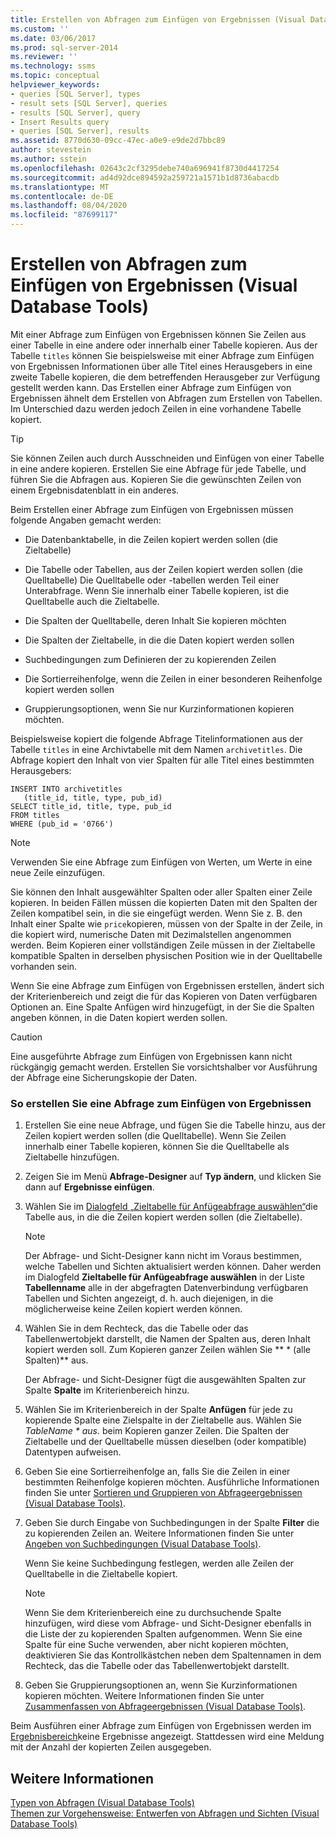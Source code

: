 ```yaml
---
title: Erstellen von Abfragen zum Einfügen von Ergebnissen (Visual Database Tools) | Microsoft-Dokumentation
ms.custom: ''
ms.date: 03/06/2017
ms.prod: sql-server-2014
ms.reviewer: ''
ms.technology: ssms
ms.topic: conceptual
helpviewer_keywords:
- queries [SQL Server], types
- result sets [SQL Server], queries
- results [SQL Server], query
- Insert Results query
- queries [SQL Server], results
ms.assetid: 8770d630-09cc-47ec-a0e9-e9de2d7bbc89
author: stevestein
ms.author: sstein
ms.openlocfilehash: 02643c2cf3295debe740a696941f8730d4417254
ms.sourcegitcommit: ad4d92dce894592a259721a1571b1d8736abacdb
ms.translationtype: MT
ms.contentlocale: de-DE
ms.lasthandoff: 08/04/2020
ms.locfileid: "87699117"
---
```

# <a name="create-insert-results-queries-visual-database-tools"></a>Erstellen von Abfragen zum Einfügen von Ergebnissen (Visual Database Tools)
  Mit einer Abfrage zum Einfügen von Ergebnissen können Sie Zeilen aus einer Tabelle in eine andere oder innerhalb einer Tabelle kopieren. Aus der Tabelle `titles` können Sie beispielsweise mit einer Abfrage zum Einfügen von Ergebnissen Informationen über alle Titel eines Herausgebers in eine zweite Tabelle kopieren, die dem betreffenden Herausgeber zur Verfügung gestellt werden kann. Das Erstellen einer Abfrage zum Einfügen von Ergebnissen ähnelt dem Erstellen von Abfragen zum Erstellen von Tabellen. Im Unterschied dazu werden jedoch Zeilen in eine vorhandene Tabelle kopiert.  
  
> [!TIP]  
>  Sie können Zeilen auch durch Ausschneiden und Einfügen von einer Tabelle in eine andere kopieren. Erstellen Sie eine Abfrage für jede Tabelle, und führen Sie die Abfragen aus. Kopieren Sie die gewünschten Zeilen von einem Ergebnisdatenblatt in ein anderes.  
  
 Beim Erstellen einer Abfrage zum Einfügen von Ergebnissen müssen folgende Angaben gemacht werden:  
  
-   Die Datenbanktabelle, in die Zeilen kopiert werden sollen (die Zieltabelle)  
  
-   Die Tabelle oder Tabellen, aus der Zeilen kopiert werden sollen (die Quelltabelle) Die Quelltabelle oder -tabellen werden Teil einer Unterabfrage. Wenn Sie innerhalb einer Tabelle kopieren, ist die Quelltabelle auch die Zieltabelle.  
  
-   Die Spalten der Quelltabelle, deren Inhalt Sie kopieren möchten  
  
-   Die Spalten der Zieltabelle, in die die Daten kopiert werden sollen  
  
-   Suchbedingungen zum Definieren der zu kopierenden Zeilen  
  
-   Die Sortierreihenfolge, wenn die Zeilen in einer besonderen Reihenfolge kopiert werden sollen  
  
-   Gruppierungsoptionen, wenn Sie nur Kurzinformationen kopieren möchten.  
  
 Beispielsweise kopiert die folgende Abfrage Titelinformationen aus der Tabelle `titles` in eine Archivtabelle mit dem Namen `archivetitles`. Die Abfrage kopiert den Inhalt von vier Spalten für alle Titel eines bestimmten Herausgebers:  
  
```  
INSERT INTO archivetitles   
   (title_id, title, type, pub_id)  
SELECT title_id, title, type, pub_id  
FROM titles  
WHERE (pub_id = '0766')  
```  
  
> [!NOTE]  
>  Verwenden Sie eine Abfrage zum Einfügen von Werten, um Werte in eine neue Zeile einzufügen.  
  
 Sie können den Inhalt ausgewählter Spalten oder aller Spalten einer Zeile kopieren. In beiden Fällen müssen die kopierten Daten mit den Spalten der Zeilen kompatibel sein, in die sie eingefügt werden. Wenn Sie z. B. den Inhalt einer Spalte wie `price`kopieren, müssen von der Spalte in der Zeile, in die kopiert wird, numerische Daten mit Dezimalstellen angenommen werden. Beim Kopieren einer vollständigen Zeile müssen in der Zieltabelle kompatible Spalten in derselben physischen Position wie in der Quelltabelle vorhanden sein.  
  
 Wenn Sie eine Abfrage zum Einfügen von Ergebnissen erstellen, ändert sich der Kriterienbereich und zeigt die für das Kopieren von Daten verfügbaren Optionen an. Eine Spalte Anfügen wird hinzugefügt, in der Sie die Spalten angeben können, in die Daten kopiert werden sollen.  
  
> [!CAUTION]  
>  Eine ausgeführte Abfrage zum Einfügen von Ergebnissen kann nicht rückgängig gemacht werden. Erstellen Sie vorsichtshalber vor Ausführung der Abfrage eine Sicherungskopie der Daten.  
  
### <a name="to-create-an-insert-results-query"></a>So erstellen Sie eine Abfrage zum Einfügen von Ergebnissen  
  
1.  Erstellen Sie eine neue Abfrage, und fügen Sie die Tabelle hinzu, aus der Zeilen kopiert werden sollen (die Quelltabelle). Wenn Sie Zeilen innerhalb einer Tabelle kopieren, können Sie die Quelltabelle als Zieltabelle hinzufügen.  
  
2.  Zeigen Sie im Menü **Abfrage-Designer** auf **Typ ändern**, und klicken Sie dann auf **Ergebnisse einfügen**.  
  
3.  Wählen Sie im [Dialogfeld „Zieltabelle für Anfügeabfrage auswählen“](visual-database-tools.md)die Tabelle aus, in die die Zeilen kopiert werden sollen (die Zieltabelle).  
  
    > [!NOTE]  
    >  Der Abfrage- und Sicht-Designer kann nicht im Voraus bestimmen, welche Tabellen und Sichten aktualisiert werden können. Daher werden im Dialogfeld **Zieltabelle für Anfügeabfrage auswählen** in der Liste **Tabellenname** alle in der abgefragten Datenverbindung verfügbaren Tabellen und Sichten angezeigt, d. h. auch diejenigen, in die möglicherweise keine Zeilen kopiert werden können.  
  
4.  Wählen Sie in dem Rechteck, das die Tabelle oder das Tabellenwertobjekt darstellt, die Namen der Spalten aus, deren Inhalt kopiert werden soll. Zum Kopieren ganzer Zeilen wählen Sie ** \* (alle Spalten)** aus.  
  
     Der Abfrage- und Sicht-Designer fügt die ausgewählten Spalten zur Spalte **Spalte** im Kriterienbereich hinzu.  
  
5.  Wählen Sie im Kriterienbereich in der Spalte **Anfügen** für jede zu kopierende Spalte eine Zielspalte in der Zieltabelle aus. Wählen Sie *TableName \* aus.* beim Kopieren ganzer Zeilen. Die Spalten der Zieltabelle und der Quelltabelle müssen dieselben (oder kompatible) Datentypen aufweisen.  
  
6.  Geben Sie eine Sortierreihenfolge an, falls Sie die Zeilen in einer bestimmten Reihenfolge kopieren möchten. Ausführliche Informationen finden Sie unter [Sortieren und Gruppieren von Abfrageergebnissen &#40;Visual Database Tools&#41;](sort-and-group-query-results-visual-database-tools.md).  
  
7.  Geben Sie durch Eingabe von Suchbedingungen in der Spalte **Filter** die zu kopierenden Zeilen an. Weitere Informationen finden Sie unter [Angeben von Suchbedingungen &#40;Visual Database Tools&#41;](specify-search-criteria-visual-database-tools.md).  
  
     Wenn Sie keine Suchbedingung festlegen, werden alle Zeilen der Quelltabelle in die Zieltabelle kopiert.  
  
    > [!NOTE]  
    >  Wenn Sie dem Kriterienbereich eine zu durchsuchende Spalte hinzufügen, wird diese vom Abfrage- und Sicht-Designer ebenfalls in die Liste der zu kopierenden Spalten aufgenommen. Wenn Sie eine Spalte für eine Suche verwenden, aber nicht kopieren möchten, deaktivieren Sie das Kontrollkästchen neben dem Spaltennamen in dem Rechteck, das die Tabelle oder das Tabellenwertobjekt darstellt.  
  
8.  Geben Sie Gruppierungsoptionen an, wenn Sie Kurzinformationen kopieren möchten. Weitere Informationen finden Sie unter [Zusammenfassen von Abfrageergebnissen &#40;Visual Database Tools&#41;](summarize-query-results-visual-database-tools.md).  
  
 Beim Ausführen einer Abfrage zum Einfügen von Ergebnissen werden im [Ergebnisbereich](results-pane-visual-database-tools.md)keine Ergebnisse angezeigt. Stattdessen wird eine Meldung mit der Anzahl der kopierten Zeilen ausgegeben.  
  
## <a name="see-also"></a>Weitere Informationen  
 [Typen von Abfragen &#40;Visual Database Tools&#41;](types-of-queries-visual-database-tools.md)   
 [Themen zur Vorgehensweise: Entwerfen von Abfragen und Sichten &#40;Visual Database Tools&#41;](design-queries-and-views-how-to-topics-visual-database-tools.md)  
  
  
